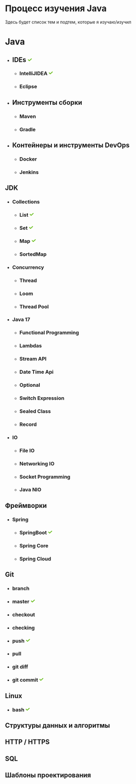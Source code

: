 # Процесс изучения Java
Здесь будет список тем и подтем, которые я изучаю/изучил

# Java

+ ## IDEs ![done](done.png)
  + ### IntelliJIDEA ![done](done.png)
  + ### Eclipse

+ ## Инструменты сборки
  + ### Maven
  + ### Gradle

+ ## Контейнеры и инструменты DevOps
  + ### Docker
  + ### Jenkins

## JDK
  + ### Collections
    + ### List ![done](done.png)
    + ### Set ![done](done.png)
    + ### Map ![done](done.png)
    + ### SortedMap
  + ### Concurrency
    + ### Thread
    + ### Loom
    + ### Thread Pool
  + ### Java 17
    + ### Functional Programming
    + ### Lambdas
    + ### Stream API
    + ### Date Time Api
    + ### Optional
    + ### Switch Expression
    + ### Sealed Class
    + ### Record
  + ### IO
    + ### File IO
    + ### Networking IO
    + ### Socket Programming
    + ### Java NIO
  
  
## Фреймворки
+ ### Spring
  + ### SpringBoot ![done](done.png)
  + ### Spring Core
  + ### Spring Cloud

## Git
+ ### branch 
+ ### master ![done](done.png)
+ ### checkout
+ ### checking
+ ### push ![done](done.png)
+ ### pull
+ ### git diff
+ ### git commit ![done](done.png)

## Linux
+ ### bash ![done](done.png)

## Структуры данных и алгоритмы

## HTTP / HTTPS

## SQL

## Шаблоны проектирования
